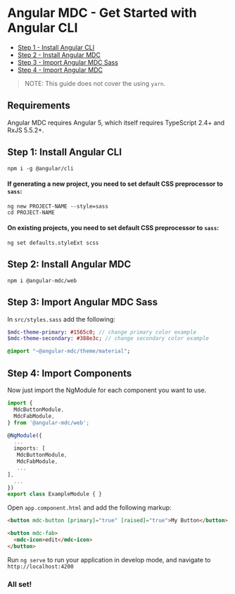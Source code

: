 # Angular MDC - Get Started with Angular CLI

- [Step 1 - Install Angular CLI](#step1)
- [Step 2 - Install Angular MDC](#step2)
- [Step 3 - Import Angular MDC Sass](#step3)
- [Step 4 - Import Angular MDC](#step4)

> NOTE: This guide does not cover the using `yarn`.

## Requirements
Angular MDC requires Angular 5, which itself requires TypeScript 2.4+ and RxJS 5.5.2+.

## <a name="step1"></a> Step 1: Install Angular CLI
```
npm i -g @angular/cli
```

#### If generating a new project, you need to set default CSS preprocessor to `sass`:
```
ng new PROJECT-NAME --style=sass
cd PROJECT-NAME
```

#### On existing projects, you need to set default CSS preprocessor to `sass`:
```
ng set defaults.styleExt scss
```

## <a name="step2"></a> Step 2: Install Angular MDC
```
npm i @angular-mdc/web
```

## <a name="step3"></a> Step 3: Import Angular MDC Sass
In `src/styles.sass` add the following:
```sass
$mdc-theme-primary: #1565c0; // change primary color example
$mdc-theme-secondary: #388e3c; // change secondary color example

@import "~@angular-mdc/theme/material";
```

## <a name="step4"></a> Step 4: Import Components
Now just import the NgModule for each component you want to use.
```ts
import {
  MdcButtonModule,
  MdcFabModule,
} from '@angular-mdc/web';

@NgModule({
  ...
  imports: [
   MdcButtonModule,
   MdcFabModule,
   ...
],
  ...
})
export class ExampleModule { }
```

Open `app.component.html` and add the following markup:
```html
<button mdc-button [primary]="true" [raised]="true">My Button</button>

<button mdc-fab>
  <mdc-icon>edit</mdc-icon>
</button>
```

Run `ng serve` to run your application in develop mode, and navigate to `http://localhost:4200`

### All set!
